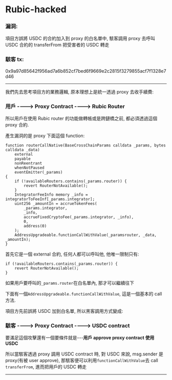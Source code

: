 # Rubic-hacked

### 漏洞:

項目方誤將 USDC 的合約加入到 proxy 的白名單中, 駭客調用 proxy 去呼叫 USDC 合約的 transferFrom 把受害者的 USDC 轉走

### 駭客 tx:

0x9a97d85642f956ad7a6b852cf7bed6f9669e2c2815f3279855acf7f1328e7d46

---

我們先去思考項目方的業務邏輯, 原本理想上是統一透過 proxy 去收手續費:

### 用戶 ----> Proxy Contract ----> Rubic Router

所以用戶在使用 Rubic router 的功能做轉帳或是跨鏈橋之前, 都必須透過這個 proxy 合約.

產生漏洞的是 proxy 下面這個 function:

```solidity
function routerCallNative(BaseCrossChainParams calldata _params, bytes calldata _data)
    external
    payable
    nonReentrant
    whenNotPaused
    eventEmitter(_params)
{
    if (!availableRouters.contains(_params.router)) {
        revert RouterNotAvailable();
    }
    IntegratorFeeInfo memory _info = integratorToFeeInf[_params.integrator];
    uint256 _amountIn = accrueTokenFees(
        _params.integrator,
        _info,
        accrueFixedCryptoFee(_params.integrator, _info),
        0,
        address(0)
    );
    AddressUpgradeable.functionCallWithValue(_paramsrouter, _data, _amountIn);
}
```

首先它是一個 external 合約, 任何人都可以呼叫他, 他唯一限制只有:

```solidity
if (!availableRouters.contains(_params.router)) {
    revert RouterNotAvailable();
}
```

如果用戶要呼叫的`_params.router`在白名單內, 那才可以繼續往下

下面有一個`AddressUpgradeable.functionCallWithValue`, 這是一個基本的 call 方法.

項目方先前誤將 USDC 加到白名單, 所以黑客調用方式變成:

### 駭客 ----> Proxy Contract ----> USDC contract

要滿足這個攻擊還有一個要條件就是---**用戶 approve proxy contract 使用 USDC**

所以當駭客透過 proxy 調用 USDC contract 時, 對 USDC 來說, msg.sender 是 proxy(有被 user approve), 那駭客便可以利用`functionCallWithValue`去 call `transferFrom`, 進而把用戶的 USDC 轉走

---
